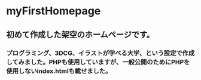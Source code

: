 # myFirstHomepage

## 初めて作成した架空のホームページです。
### プログラミング、3DCG、イラストが学べる大学、という設定で作成してみました。PHPも使用していますが、一般公開のためにPHPを使用しないindex.htmlも載せました。
